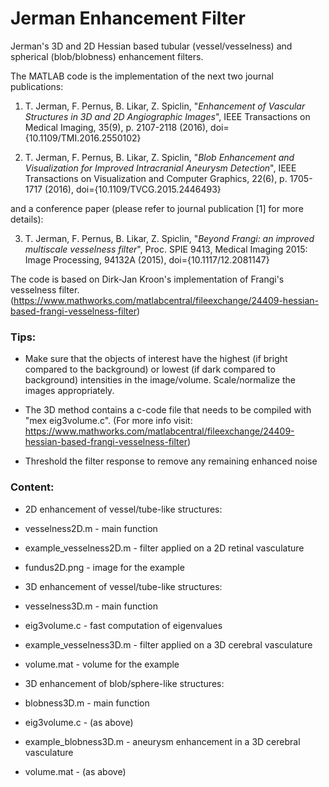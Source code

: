 # Jerman Enhancement Filter
Jerman's 3D and 2D Hessian based tubular (vessel/vesselness) and spherical (blob/blobness) enhancement filters.

The MATLAB code is the implementation of the next two journal publications:

1. T. Jerman, F. Pernus, B. Likar, Z. Spiclin, "*Enhancement of Vascular Structures in 3D and 2D Angiographic Images*", IEEE Transactions on Medical Imaging, 35(9), p. 2107-2118 (2016), doi={10.1109/TMI.2016.2550102}

2. T. Jerman, F. Pernus, B. Likar, Z. Spiclin, "*Blob Enhancement and Visualization for Improved Intracranial Aneurysm Detection*", IEEE Transactions on Visualization and Computer Graphics, 22(6), p. 1705-1717 (2016), doi={10.1109/TVCG.2015.2446493}

and a conference paper (please refer to journal publication [1] for more details):

3. T. Jerman, F. Pernus, B. Likar, Z. Spiclin, "*Beyond Frangi: an improved multiscale vesselness filter*", Proc. SPIE 9413, Medical Imaging 2015: Image Processing, 94132A (2015), doi={10.1117/12.2081147} 

The code is based on Dirk-Jan Kroon's implementation of Frangi's vesselness filter. (https://www.mathworks.com/matlabcentral/fileexchange/24409-hessian-based-frangi-vesselness-filter)

### Tips:

* Make sure that the objects of interest have the highest (if bright compared to the background) or lowest (if dark compared to background) intensities in the image/volume. Scale/normalize the images appropriately.

* The 3D method contains a c-code file that needs to be compiled with "mex eig3volume.c". (For more info visit: https://www.mathworks.com/matlabcentral/fileexchange/24409-hessian-based-frangi-vesselness-filter)

* Threshold the filter response to remove any remaining enhanced noise

### Content:

* 2D enhancement of vessel/tube-like structures:
 * vesselness2D.m - main function
 * example_vesselness2D.m - filter applied on a 2D retinal vasculature
 * fundus2D.png - image for the example
 
* 3D enhancement of vessel/tube-like structures:
 * vesselness3D.m - main function
 * eig3volume.c - fast computation of eigenvalues
 * example_vesselness3D.m - filter applied on a 3D cerebral vasculature
 * volume.mat - volume for the example
 
* 3D enhancement of blob/sphere-like structures:
 * blobness3D.m - main function
 * eig3volume.c - (as above)
 * example_blobness3D.m - aneurysm enhancement in a 3D cerebral vasculature
 * volume.mat - (as above)
  
